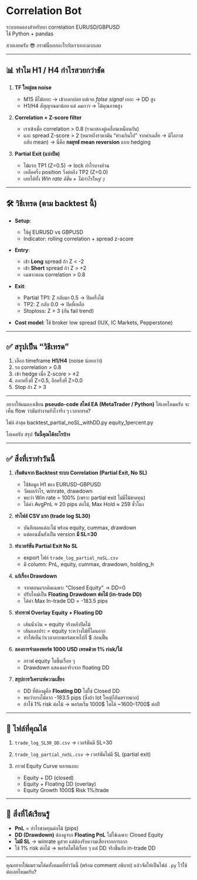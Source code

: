 ﻿# Correlation Bot

ระบบทดลองสำหรับหา correlation EURUSD/GBPUSD  
ใช้ Python + pandas  

สวยเลยครับ 😎 กราฟนี้บอกอะไรกับเราเยอะมากเลย

---

## 📊 ทำไม H1 / H4 กำไรสวยกว่าชัด

1. **TF ใหญ่ลด noise**

   * M15 มีไม้เยอะ → เข้าออกบ่อย แต่เจอ *false signal* เยอะ → DD สูง
   * H1/H4 สัญญาณมาน้อย แต่ *คมกว่า* → ไม้คุณภาพสูง

2. **Correlation + Z-score filter**

   * เราเข้าเมื่อ correlation > 0.8 (ราคาสองคู่เคลื่อนเหมือนกัน)
   * และ spread Z-score > 2 (หมายถึงราคามัน “ห่างเกินไป” จากค่าเฉลี่ย → มีโอกาสกลับ mean)
     → นี่คือ **กลยุทธ์ mean reversion** แบบ hedging

3. **Partial Exit (แบ่งปิด)**

   * ไม้แรก TP1 (Z=0.5) → lock กำไรบางส่วน
   * เหลือครึ่ง position วิ่งต่อถึง TP2 (Z=0.0)
   * เลยได้ทั้ง *Win rate ดีขึ้น* + *ไม้กำไรใหญ่ ๆ*

---

## 🛠 วิธีเทรด (ตาม backtest นี้)

* **Setup**:

  * ใช้คู่ EURUSD vs GBPUSD
  * Indicator: rolling correlation + spread z-score
* **Entry**:

  * เข้า **Long** spread ถ้า Z < -2
  * เข้า **Short** spread ถ้า Z > +2
  * เฉพาะตอน correlation > 0.8
* **Exit**:

  * Partial TP1: Z กลับมา 0.5 → ปิดครึ่งไม้
  * TP2: Z กลับ 0.0 → ปิดที่เหลือ
  * Stoploss: Z > 3 (กัน fail trend)
* **Cost model**: ใช้ broker low spread (IUX, IC Markets, Pepperstone)

---

## ✅ สรุปเป็น “วิธีเทรด”

1. เลือก timeframe **H1/H4** (noise น้อยกว่า)
2. รอ correlation > 0.8
3. เข้า hedge เมื่อ Z-score > ±2
4. ออกครึ่งที่ Z=0.5, อีกครึ่งที่ Z=0.0
5. Stop ถ้า Z > 3

---

อยากให้ผมลองเขียน **pseudo-code สไตล์ EA (MetaTrader / Python)** ให้เลยไหมครับ จะเห็น flow ว่ามันทำงานยังไงจริง ๆ เวลาเทรด?

ไฟล์ ล่าสุด backtest_partial_noSL_withDD.py
        equity_1percent.py

โอเคครับ สรุป **วันนี้คุณได้อะไรบ้าง**

---

## ✅ สิ่งที่เราทำวันนี้

1. **เริ่มต้นจาก Backtest ระบบ Correlation (Partial Exit, No SL)**

   * ใช้ข้อมูล H1 ของ EURUSD–GBPUSD
   * วัดผลกำไร, winrate, drawdown
   * พบว่า Win rate = 100% (เพราะ partial exit ไม่มีไม้ขาดทุน)
   * ได้ค่า AvgPnL ≈ 20 pips ต่อไม้, Max Hold ≈ 259 ชั่วโมง

2. **ทำไฟล์ CSV แรก (trade log SL30)**

   * บันทึกผลแต่ละไม้ พร้อม equity, cummax, drawdown
   * แต่ตอนนั้นยังเป็น version **มี SL=30**

3. **ทำเวอร์ชัน Partial Exit No SL**

   * export ไฟล์ `trade_log_partial_noSL.csv`
   * มี column: PnL, equity, cummax, drawdown, holding\_h

4. **แก้เรื่อง Drawdown**

   * จากตอนแรกคิดเฉพาะ “Closed Equity” → DD=0
   * ปรับใหม่เป็น **Floating Drawdown ต่อไม้ (in-trade DD)**
   * ได้ค่า Max In-trade DD = -183.5 pips

5. **ทำกราฟ Overlay Equity + Floating DD**

   * เส้นน้ำเงิน = equity จริงหลังปิดไม้
   * เส้นแดงประ = equity ระหว่างไม้ที่โดนลาก
   * ทำให้เห็นว่าเวลาลากพอร์ตหายไปกี่ \$ ก่อนฟื้น

6. **ลองการจำลองพอร์ต 1000 USD เทรดด้วย 1% risk/ไม้**

   * กราฟ equity โตขึ้นเรื่อย ๆ
   * Drawdown แสดงผลจริงจาก floating DD

7. **สรุปการวิเคราะห์ความเสี่ยง**

   * DD ที่ต้องดูคือ **Floating DD** ไม่ใช่ Closed DD
   * พบว่าบางไม้ลาก -183.5 pips (ซึ่งถ้า lot ใหญ่ก็อันตรายมาก)
   * ถ้าใช้ 1% risk ต่อไม้ → พอร์ตเริ่ม 1000\$ โตได้ \~1600–1700\$ ต่อปี

---

## 📂 ไฟล์ที่คุณได้

1. `trade_log_SL30_DD.csv` → เวอร์ชันมี SL=30
2. `trade_log_partial_noSL.csv` → เวอร์ชันไม่มี SL (partial exit)
3. กราฟ Equity Curve หลายแบบ:

   * Equity + DD (closed)
   * Equity + Floating DD (overlay)
   * Equity Growth 1000\$ Risk 1%/trade

---

## 🎯 สิ่งที่ได้เรียนรู้

* **PnL** = กำไรขาดทุนต่อไม้ (pips)
* **DD (Drawdown)** ต้องดูจาก **Floating PnL** ไม่ใช่เฉพาะ Closed Equity
* **ไม่มี SL** → winrate ดูสวย แต่ต้องรับความเสี่ยงจากการลาก
* ใช้ 1% risk ต่อไม้ → พอร์ตโตได้เรื่อย ๆ แต่ DD จริงขึ้นกับ in-trade DD

---

คุณอยากให้ผมรวมโค้ดทั้งหมดที่ทำวันนี้ (พร้อม comment อธิบาย) แล้วจัดให้เป็นไฟล์ `.py` ไว้ใช้ต่อเลยไหมครับ?
